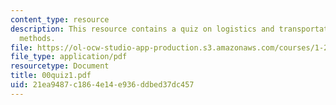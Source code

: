 ```yaml
---
content_type: resource
description: This resource contains a quiz on logistics and transportation planning
  methods.
file: https://ol-ocw-studio-app-production.s3.amazonaws.com/courses/1-203j-logistical-and-transportation-planning-methods-fall-2006/21ea9487c1864e14e936ddbed37dc457_00quiz1.pdf
file_type: application/pdf
resourcetype: Document
title: 00quiz1.pdf
uid: 21ea9487-c186-4e14-e936-ddbed37dc457
---
```

